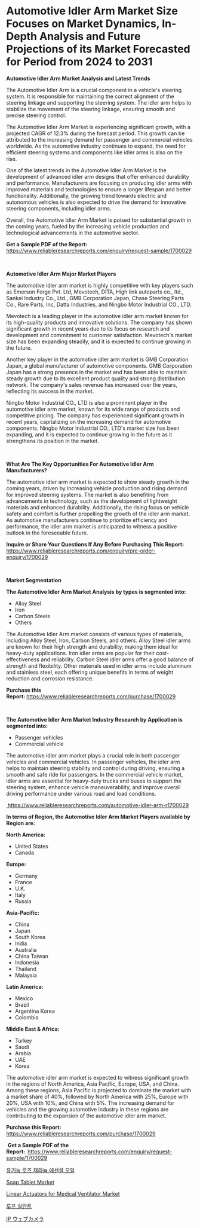 <p><h1>Automotive Idler Arm Market Size Focuses on Market Dynamics, In-Depth Analysis and Future Projections of its Market Forecasted for Period from 2024 to 2031</h1></p><p><strong>Automotive Idler Arm Market Analysis and Latest Trends</strong></p>
<p><p>The Automotive Idler Arm is a crucial component in a vehicle's steering system. It is responsible for maintaining the correct alignment of the steering linkage and supporting the steering system. The idler arm helps to stabilize the movement of the steering linkage, ensuring smooth and precise steering control.</p><p>The Automotive Idler Arm Market is experiencing significant growth, with a projected CAGR of 12.3% during the forecast period. This growth can be attributed to the increasing demand for passenger and commercial vehicles worldwide. As the automotive industry continues to expand, the need for efficient steering systems and components like idler arms is also on the rise.</p><p>One of the latest trends in the Automotive Idler Arm Market is the development of advanced idler arm designs that offer enhanced durability and performance. Manufacturers are focusing on producing idler arms with improved materials and technologies to ensure a longer lifespan and better functionality. Additionally, the growing trend towards electric and autonomous vehicles is also expected to drive the demand for innovative steering components, including idler arms.</p><p>Overall, the Automotive Idler Arm Market is poised for substantial growth in the coming years, fueled by the increasing vehicle production and technological advancements in the automotive sector.</p></p>
<p><strong>Get a Sample PDF of the Report:&nbsp;</strong> <a href="https://www.reliableresearchreports.com/enquiry/request-sample/1700029">https://www.reliableresearchreports.com/enquiry/request-sample/1700029</a></p>
<p>&nbsp;</p>
<p><strong>Automotive Idler Arm Major Market Players</strong></p>
<p><p>The automotive idler arm market is highly competitive with key players such as Emerson Forge Pvt. Ltd, Mevotech, DITA, High link autoparts co., ltd., Sankei Industry Co., Ltd., GMB Corporation Japan, Chase Steering Parts Co., Rare Parts, Inc, Datta Industries, and Ningbo Motor Industrial CO., LTD.</p><p>Mevotech is a leading player in the automotive idler arm market known for its high-quality products and innovative solutions. The company has shown significant growth in recent years due to its focus on research and development and commitment to customer satisfaction. Mevotech's market size has been expanding steadily, and it is expected to continue growing in the future.</p><p>Another key player in the automotive idler arm market is GMB Corporation Japan, a global manufacturer of automotive components. GMB Corporation Japan has a strong presence in the market and has been able to maintain steady growth due to its excellent product quality and strong distribution network. The company's sales revenue has increased over the years, reflecting its success in the market.</p><p>Ningbo Motor Industrial CO., LTD is also a prominent player in the automotive idler arm market, known for its wide range of products and competitive pricing. The company has experienced significant growth in recent years, capitalizing on the increasing demand for automotive components. Ningbo Motor Industrial CO., LTD's market size has been expanding, and it is expected to continue growing in the future as it strengthens its position in the market.</p></p>
<p>&nbsp;</p>
<p><strong>What Are The Key Opportunities For Automotive Idler Arm Manufacturers?</strong></p>
<p><p>The automotive idler arm market is expected to show steady growth in the coming years, driven by increasing vehicle production and rising demand for improved steering systems. The market is also benefiting from advancements in technology, such as the development of lightweight materials and enhanced durability. Additionally, the rising focus on vehicle safety and comfort is further propelling the growth of the idler arm market. As automotive manufacturers continue to prioritize efficiency and performance, the idler arm market is anticipated to witness a positive outlook in the foreseeable future.</p></p>
<p><strong>Inquire or Share Your Questions If Any Before Purchasing This Report:</strong> <a href="https://www.reliableresearchreports.com/enquiry/pre-order-enquiry/1700029">https://www.reliableresearchreports.com/enquiry/pre-order-enquiry/1700029</a></p>
<p>&nbsp;</p>
<p><strong>Market Segmentation</strong></p>
<p><strong>The Automotive Idler Arm Market Analysis by types is segmented into:</strong></p>
<p><ul><li>Alloy Steel</li><li>Iron</li><li>Carbon Steels</li><li>Others</li></ul></p>
<p><p>The Automotive Idler Arm market consists of various types of materials, including Alloy Steel, Iron, Carbon Steels, and others. Alloy Steel idler arms are known for their high strength and durability, making them ideal for heavy-duty applications. Iron idler arms are popular for their cost-effectiveness and reliability. Carbon Steel idler arms offer a good balance of strength and flexibility. Other materials used in idler arms include aluminum and stainless steel, each offering unique benefits in terms of weight reduction and corrosion resistance.</p></p>
<p><strong>Purchase this Report:&nbsp;</strong><a href="https://www.reliableresearchreports.com/purchase/1700029">https://www.reliableresearchreports.com/purchase/1700029</a></p>
<p>&nbsp;</p>
<p><strong>The Automotive Idler Arm Market Industry Research by Application is segmented into:</strong></p>
<p><ul><li>Passenger vehicles</li><li>Commercial vehicle</li></ul></p>
<p><p>The automotive idler arm market plays a crucial role in both passenger vehicles and commercial vehicles. In passenger vehicles, the idler arm helps to maintain steering stability and control during driving, ensuring a smooth and safe ride for passengers. In the commercial vehicle market, idler arms are essential for heavy-duty trucks and buses to support the steering system, enhance vehicle maneuverability, and improve overall driving performance under various road and load conditions.</p></p>
<p><a href="https://www.reliableresearchreports.com/automotive-idler-arm-r1700029">&nbsp;https://www.reliableresearchreports.com/automotive-idler-arm-r1700029</a></p>
<p><strong>In terms of Region, the Automotive Idler Arm Market Players available by Region are:</strong></p>
<p>
    <p> <strong> North America: </strong>
        <ul>
            <li>United States</li>
            <li>Canada</li>
        </ul>
        </p> 
    <p> <strong> Europe: </strong>
        <ul>
            <li>Germany</li>
            <li>France</li>
            <li>U.K.</li>
            <li>Italy</li>
            <li>Russia</li>
        </ul>
        </p> 
    <p> <strong> Asia-Pacific: </strong>
        <ul>
            <li>China</li>
            <li>Japan</li>
            <li>South Korea</li>
            <li>India</li>
            <li>Australia</li>
            <li>China Taiwan</li>
            <li>Indonesia</li>
            <li>Thailand</li>
            <li>Malaysia</li>
        </ul>
        </p> 
    <p> <strong> Latin America: </strong>
        <ul>
            <li>Mexico</li>
            <li>Brazil</li>
            <li>Argentina Korea</li>
            <li>Colombia</li>
        </ul>
        </p> 
    <p> <strong> Middle East & Africa: </strong>
        <ul>
            <li>Turkey</li>
            <li>Saudi</li>
            <li>Arabia</li>
            <li>UAE</li>
            <li>Korea</li>
        </ul>
    </p>
    </p>
<p><p>The automotive idler arm market is expected to witness significant growth in the regions of North America, Asia Pacific, Europe, USA, and China. Among these regions, Asia Pacific is projected to dominate the market with a market share of 40%, followed by North America with 25%, Europe with 20%, USA with 10%, and China with 5%. The increasing demand for vehicles and the growing automotive industry in these regions are contributing to the expansion of the automotive idler arm market.</p></p>
<p><strong>Purchase this Report: </strong><a href="https://www.reliableresearchreports.com/purchase/1700029">https://www.reliableresearchreports.com/purchase/1700029</a></p>
<p>&nbsp;<strong>Get a Sample PDF of the Report:&nbsp;&nbsp;</strong><a href="https://www.reliableresearchreports.com/enquiry/request-sample/1700029">https://www.reliableresearchreports.com/enquiry/request-sample/1700029</a></p>
<p><strong></strong></p>
<p><p><a href="https://medium.com/@vallieemard2023/%EC%9C%A0%EA%B8%B0%EB%86%8D-%EC%9E%A5%EB%AF%B8-%EC%A0%9C%EB%9D%BC%EB%8A%84-%EC%97%90%EC%84%BC%EC%85%9C-%EC%98%A4%EC%9D%BC-%EC%8B%9C%EC%9E%A5-%EB%B3%B4%EA%B3%A0%EC%84%9C%EB%8A%94-%EC%9D%B4-%EC%8B%9C%EC%9E%A5%EC%9D%98-%EC%B5%9C%EC%8B%A0-%EB%8F%99%ED%96%A5%EA%B3%BC-%EC%84%B1%EC%9E%A5-%EA%B8%B0%ED%9A%8C%EB%A5%BC-%EB%B0%9D%ED%98%80-%EC%A4%8D%EB%8B%88%EB%8B%A4-f9eb47f73d17">유기농 로즈 제라늄 에센셜 오일</a></p><p><a href="https://issuu.com/reportprime-2/docs/soap-tablet-market-size-2030.pptx">Soap Tablet Market</a></p><p><a href="https://github.com/johnbach50/Market-Research-Report-List-3/blob/main/linear-actuators-for-medical-ventilator-market.md">Linear Actuators for Medical Ventilator Market</a></p><p><a href="https://github.com/iansanftyord09878/Market-Research-Report-List-1/blob/main/328981764621.md">루프 실란트</a></p><p><a href="https://github.com/MacyOrn/Market-Research-Report-List-1/blob/main/836323165960.md">IP ウェブカメラ</a></p></p>